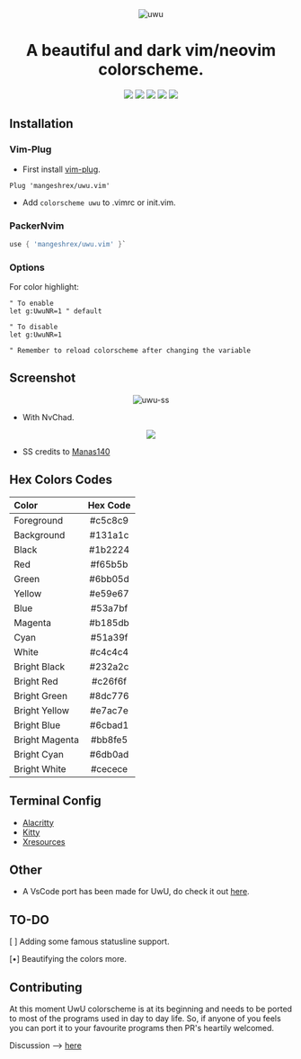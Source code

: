 <div align="center">
<img src="https://raw.githubusercontent.com/Mangeshrex/uwu.vim/main/assets/uwu-template.png" alt="uwu">
<h1> A beautiful and dark vim/neovim colorscheme.</h1>
</div>

<p align="center">
<img src="https://img.shields.io/github/stars/Mangeshrex/uwu.vim?color=d3869b&labelColor=1b2224&style=for-the-badge"> <img src="https://img.shields.io/github/issues/Mangeshrex/uwu.vim?color=e7ac7e&labelColor=1b2224&style=for-the-badge">
<img src="https://img.shields.io/static/v1?label=license&message=MIT&color=5b98a9&labelColor=1b2224&style=for-the-badge">
<img src="https://img.shields.io/github/forks/Mangeshrex/uwu.vim?color=e74c4c&labelColor=1b2224&style=for-the-badge"> <img src="https://img.shields.io/static/v1?label=PR%27s&message=Welcomed&color=51a39f&labelColor=1b2224&style=for-the-badge">
</p>

## Installation
### Vim-Plug
- First install <a href="https://github.com/junegunn/vim-plug">vim-plug</a>.
```vimscript
Plug 'mangeshrex/uwu.vim'
```
- Add ```colorscheme uwu``` to .vimrc or init.vim.

### PackerNvim
```lua
use { 'mangeshrex/uwu.vim' }`
```

### Options
For color highlight:
```vimscript
" To enable
let g:UwuNR=1 " default

" To disable
let g:UwuNR=1

" Remember to reload colorscheme after changing the variable
```

## Screenshot
<p align="center">
<img src="https://raw.githubusercontent.com/Mangeshrex/uwu.vim/main/assets/uwu.png" alt="uwu-ss">
</p>

- With NvChad. 
<p align="center">
<img src="https://raw.githubusercontent.com/Mangeshrex/uwu.vim/main/assets/uwu-nvim.png" alt"uwu nvim"> 
</p> 

- SS credits to <a href="https://github.com/Manas140">Manas140</a> 

## Hex Colors Codes
| Color          | Hex Code |
| :------------  | :------: |
| Foreground     | #c5c8c9  |
| Background     | #131a1c  |
| Black          | #1b2224  |
| Red            | #f65b5b  |
| Green          | #6bb05d  |
| Yellow         | #e59e67  |
| Blue           | #53a7bf  |
| Magenta        | #b185db  |
| Cyan           | #51a39f  |
| White          | #c4c4c4  |
| Bright Black   | #232a2c  |
| Bright Red     | #c26f6f  |
| Bright Green   | #8dc776  |
| Bright Yellow  | #e7ac7e  |
| Bright Blue    | #6cbad1  |
| Bright Magenta | #bb8fe5  |
| Bright Cyan    | #6db0ad  |
| Bright White   | #cecece  |


## Terminal Config
- <a href="https://github.com/mangeshrex/uwu.vim/tree/main/assets/alacritty.yml">Alacritty</a>
- <a href="https://github.com/Mangeshrex/uwu.vim/tree/main/assets/kitty.conf">Kitty</a>
- <a href="https://github.com/Mangeshrex/uwu.vim/tree/main/assets/.Xresources">Xresources</a>

## Other
- A VsCode port has been made for UwU, do check it out [here](https://github.com/Mangeshrex/uwu-vscode-theme).

## TO-DO
[ ] Adding some famous statusline support.

[•] Beautifying the colors more.

## Contributing
At this moment UwU colorscheme is at its beginning and needs to be ported to most of the programs used in day to day life. So, if anyone of you feels you can port it to your favourite programs then PR's heartily welcomed.

Discussion --> <a href="https://github.com/Mangeshrex/uwu.vim/issues/14">here</a>
